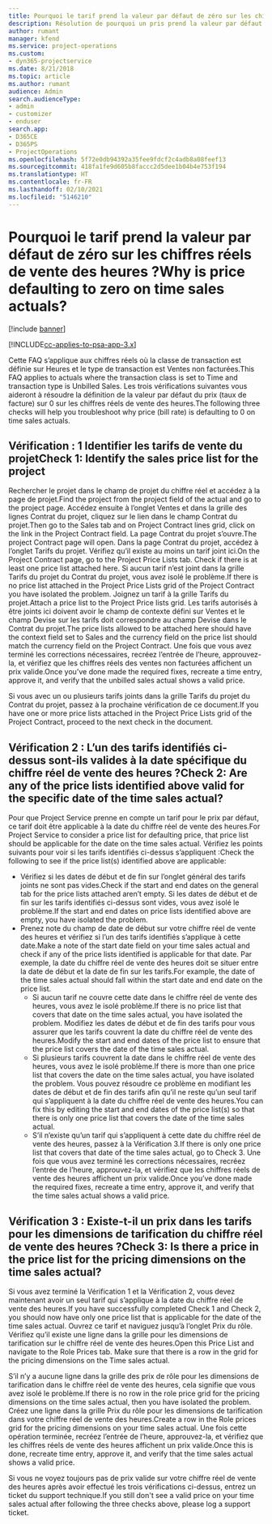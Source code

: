 ```yaml
---
title: Pourquoi le tarif prend la valeur par défaut de zéro sur les chiffres réels de vente des heures ?
description: Résolution de pourquoi un pris prend la valeur par défaut de 0 sur les chiffres réels des ventes des heures.
author: rumant
manager: kfend
ms.service: project-operations
ms.custom:
- dyn365-projectservice
ms.date: 8/21/2018
ms.topic: article
ms.author: rumant
audience: Admin
search.audienceType:
- admin
- customizer
- enduser
search.app:
- D365CE
- D365PS
- ProjectOperations
ms.openlocfilehash: 5f72e0db94392a35fee9fdcf2c4adb8a08feef13
ms.sourcegitcommit: 418fa1fe9d605b8faccc2d5dee1b04b4e753f194
ms.translationtype: HT
ms.contentlocale: fr-FR
ms.lasthandoff: 02/10/2021
ms.locfileid: "5146210"
---
```

# <a name="why-is-price-defaulting-to-zero-on-time-sales-actuals"></a><span data-ttu-id="e4fd7-103">Pourquoi le tarif prend la valeur par défaut de zéro sur les chiffres réels de vente des heures ?</span><span class="sxs-lookup"><span data-stu-id="e4fd7-103">Why is price defaulting to zero on time sales actuals?</span></span>

[!include [banner](../includes/psa-now-project-operations.md)]

[!INCLUDE[cc-applies-to-psa-app-3.x](../includes/cc-applies-to-psa-app-3x.md)]

<span data-ttu-id="e4fd7-104">Cette FAQ s’applique aux chiffres réels où la classe de transaction est définie sur Heures et le type de transaction est Ventes non facturées.</span><span class="sxs-lookup"><span data-stu-id="e4fd7-104">This FAQ applies to actuals where the transaction class is set to Time and transaction type is Unbilled Sales.</span></span> <span data-ttu-id="e4fd7-105">Les trois vérifications suivantes vous aideront à résoudre la définition de la valeur par défaut du prix (taux de facture) sur 0 sur les chiffres réels de vente des heures.</span><span class="sxs-lookup"><span data-stu-id="e4fd7-105">The following three checks will help you troubleshoot why price (bill rate) is defaulting to 0 on time sales actuals.</span></span>

## <a name="check-1-identify-the-sales-price-list-for-the-project"></a><span data-ttu-id="e4fd7-106">Vérification : 1 Identifier les tarifs de vente du projet</span><span class="sxs-lookup"><span data-stu-id="e4fd7-106">Check 1: Identify the sales price list for the project</span></span>

<span data-ttu-id="e4fd7-107">Rechercher le projet dans le champ de projet du chiffre réel et accédez à la page de projet.</span><span class="sxs-lookup"><span data-stu-id="e4fd7-107">Find the project from the project field of the actual and go to the project page.</span></span> <span data-ttu-id="e4fd7-108">Accédez ensuite à l’onglet Ventes et dans la grille des lignes Contrat du projet, cliquez sur le lien dans le champ Contrat du projet.</span><span class="sxs-lookup"><span data-stu-id="e4fd7-108">Then go to the Sales tab and on Project Contract lines grid, click on the link in the Project Contract field.</span></span> <span data-ttu-id="e4fd7-109">La page Contrat du projet s’ouvre.</span><span class="sxs-lookup"><span data-stu-id="e4fd7-109">The project Contract page will open.</span></span> <span data-ttu-id="e4fd7-110">Dans la page Contrat du projet, accédez à l’onglet Tarifs du projet. Vérifiez qu’il existe au moins un tarif joint ici.</span><span class="sxs-lookup"><span data-stu-id="e4fd7-110">On the Project Contract page, go to the Project Price Lists tab. Check if there is at least one price list attached here.</span></span> <span data-ttu-id="e4fd7-111">Si aucun tarif n’est joint dans la grille Tarifs du projet du Contrat du projet, vous avez isolé le problème.</span><span class="sxs-lookup"><span data-stu-id="e4fd7-111">If there is no price list attached in the Project Price Lists grid of the Project Contract you have isolated the problem.</span></span> <span data-ttu-id="e4fd7-112">Joignez un tarif à la grille Tarifs du projet.</span><span class="sxs-lookup"><span data-stu-id="e4fd7-112">Attach a price list to the Project Price lists grid.</span></span> <span data-ttu-id="e4fd7-113">Les tarifs autorisés à être joints ici doivent avoir le champ de contexte défini sur Ventes et le champ Devise sur les tarifs doit correspondre au champ Devise dans le Contrat du projet.</span><span class="sxs-lookup"><span data-stu-id="e4fd7-113">The price lists allowed to be attached here should have the context field set to Sales and the currency field on the price list should match the currency field on the Project Contract.</span></span> <span data-ttu-id="e4fd7-114">Une fois que vous avez terminé les corrections nécessaires, recréez l’entrée de l’heure, approuvez-la, et vérifiez que les chiffres réels des ventes non facturées affichent un prix valide.</span><span class="sxs-lookup"><span data-stu-id="e4fd7-114">Once you’ve done made the required fixes, recreate a time entry, approve it, and verify that the unbilled sales actual shows a valid price.</span></span> 

<span data-ttu-id="e4fd7-115">Si vous avec un ou plusieurs tarifs joints dans la grille Tarifs du projet du Contrat du projet, passez à la prochaine vérification de ce document.</span><span class="sxs-lookup"><span data-stu-id="e4fd7-115">If you have one or more price lists attached in the Project Price Lists grid of the Project Contract, proceed to the next check in the document.</span></span>

## <a name="check-2-are-any-of-the-price-lists-identified-above-valid-for-the-specific-date-of-the-time-sales-actual"></a><span data-ttu-id="e4fd7-116">Vérification 2 : L’un des tarifs identifiés ci-dessus sont-ils valides à la date spécifique du chiffre réel de vente des heures ?</span><span class="sxs-lookup"><span data-stu-id="e4fd7-116">Check 2: Are any of the price lists identified above valid for the specific date of the time sales actual?</span></span>

<span data-ttu-id="e4fd7-117">Pour que Project Service prenne en compte un tarif pour le prix par défaut, ce tarif doit être applicable à la date du chiffre réel de vente des heures.</span><span class="sxs-lookup"><span data-stu-id="e4fd7-117">For Project Service to consider a price list for defaulting price, that price list should be applicable for the date on the time sales actual.</span></span> <span data-ttu-id="e4fd7-118">Vérifiez les points suivants pour voir si les tarifs identifiés ci-dessus s’appliquent :</span><span class="sxs-lookup"><span data-stu-id="e4fd7-118">Check the following to see if the price list(s) identified above are applicable:</span></span>
- <span data-ttu-id="e4fd7-119">Vérifiez si les dates de début et de fin sur l’onglet général des tarifs joints ne sont pas vides.</span><span class="sxs-lookup"><span data-stu-id="e4fd7-119">Check if the start and end dates on the general tab for the price lists attached aren’t empty.</span></span> <span data-ttu-id="e4fd7-120">Si les dates de début et de fin sur les tarifs identifiés ci-dessus sont vides, vous avez isolé le problème.</span><span class="sxs-lookup"><span data-stu-id="e4fd7-120">If the start and end dates on price lists identified above are empty, you have isolated the problem.</span></span> 
- <span data-ttu-id="e4fd7-121">Prenez note du champ de date de début sur votre chiffre réel de vente des heures et vérifiez si l’un des tarifs identifiés s’applique à cette date.</span><span class="sxs-lookup"><span data-stu-id="e4fd7-121">Make a note of the start date field on your time sales actual and check if any of the price lists identified is applicable for that date.</span></span> <span data-ttu-id="e4fd7-122">Par exemple, la date du chiffre réel de vente des heures doit se situer entre la date de début et la date de fin sur les tarifs.</span><span class="sxs-lookup"><span data-stu-id="e4fd7-122">For example, the date of the time sales actual should fall within the start date and end date on the price list.</span></span> 
    - <span data-ttu-id="e4fd7-123">Si aucun tarif ne couvre cette date dans le chiffre réel de vente des heures, vous avez le isolé problème.</span><span class="sxs-lookup"><span data-stu-id="e4fd7-123">If there is no price list that covers that date on the time sales actual, you have isolated the problem.</span></span> <span data-ttu-id="e4fd7-124">Modifiez les dates de début et de fin des tarifs pour vous assurer que les tarifs couvrent la date du chiffre réel de vente des heures.</span><span class="sxs-lookup"><span data-stu-id="e4fd7-124">Modify the start and end dates of the price list to ensure that the price list covers the date of the time sales actual.</span></span> 
    - <span data-ttu-id="e4fd7-125">Si plusieurs tarifs couvrent la date dans le chiffre réel de vente des heures, vous avez le isolé problème.</span><span class="sxs-lookup"><span data-stu-id="e4fd7-125">If there is more than one price list that covers the date on the time sales actual, you have isolated the problem.</span></span> <span data-ttu-id="e4fd7-126">Vous pouvez résoudre ce problème en modifiant les dates de début et de fin des tarifs afin qu’il ne reste qu’un seul tarif qui s’appliquent à la date du chiffre réel de vente des heures.</span><span class="sxs-lookup"><span data-stu-id="e4fd7-126">You can fix this by editing the start and end dates of the price list(s) so that there is only one price list that covers the date of the time sales actual.</span></span> 
    - <span data-ttu-id="e4fd7-127">S’il n’existe qu’un tarif qui s’appliquent à cette date du chiffre réel de vente des heures, passez à la Vérification 3.</span><span class="sxs-lookup"><span data-stu-id="e4fd7-127">If there is only one price list that covers that date of the time sales actual, go to Check 3.</span></span>
<span data-ttu-id="e4fd7-128">Une fois que vous avez terminé les corrections nécessaires, recréez l’entrée de l’heure, approuvez-la, et vérifiez que les chiffres réels de vente des heures affichent un prix valide.</span><span class="sxs-lookup"><span data-stu-id="e4fd7-128">Once you’ve done made the required fixes, recreate a time entry, approve it, and verify that the time sales actual shows a valid price.</span></span>

## <a name="check-3-is-there-a-price-in-the-price-list-for-the-pricing-dimensions-on-the-time-sales-actual"></a><span data-ttu-id="e4fd7-129">Vérification 3 : Existe-t-il un prix dans les tarifs pour les dimensions de tarification du chiffre réel de vente des heures ?</span><span class="sxs-lookup"><span data-stu-id="e4fd7-129">Check 3: Is there a price in the price list for the pricing dimensions on the time sales actual?</span></span>

<span data-ttu-id="e4fd7-130">Si vous avez terminé la Vérification 1 et la Vérification 2, vous devez maintenant avoir un seul tarif qui s’applique à la date du chiffre réel de vente des heures.</span><span class="sxs-lookup"><span data-stu-id="e4fd7-130">If you have successfully completed Check 1 and Check 2, you should now have only one price list that is applicable for the date of the time sales actual.</span></span> <span data-ttu-id="e4fd7-131">Ouvrez ce tarif et naviguez jusqu’à l’onglet Prix du rôle. Vérifiez qu’il existe une ligne dans la grille pour les dimensions de tarification sur le chiffre réel de vente des heures.</span><span class="sxs-lookup"><span data-stu-id="e4fd7-131">Open this Price List and navigate to the Role Prices tab. Make sure that there is a row in the grid for the pricing dimensions on the Time sales actual.</span></span>

<span data-ttu-id="e4fd7-132">S’il n’y a aucune ligne dans la grille des prix de rôle pour les dimensions de tarification dans le chiffre réel de vente des heures, cela signifie que vous avez isolé le problème.</span><span class="sxs-lookup"><span data-stu-id="e4fd7-132">If there is no row in the role price grid for the pricing dimensions on the time sales actual, then you have isolated the problem.</span></span> <span data-ttu-id="e4fd7-133">Créez une ligne dans la grille Prix du rôle pour les dimensions de tarification dans votre chiffre réel de vente des heures.</span><span class="sxs-lookup"><span data-stu-id="e4fd7-133">Create a row in the Role prices grid for the pricing dimensions on your time sales actual.</span></span> <span data-ttu-id="e4fd7-134">Une fois cette opération terminée, recréez l’entrée de l’heure, approuvez-la, et vérifiez que les chiffres réels de vente des heures affichent un prix valide.</span><span class="sxs-lookup"><span data-stu-id="e4fd7-134">Once this is done, recreate time entry, approve it, and verify that the time sales actual shows a valid price.</span></span>

<span data-ttu-id="e4fd7-135">Si vous ne voyez toujours pas de prix valide sur votre chiffre réel de vente des heures après avoir effectué les trois vérifications ci-dessus, entrez un ticket du support technique.</span><span class="sxs-lookup"><span data-stu-id="e4fd7-135">If you still don't see a valid price on your time sales actual after following the three checks above, please log a support ticket.</span></span> 

